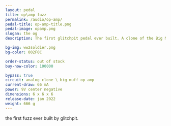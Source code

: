 ```yaml
---
layout: pedal
title: op\amp fuzz
permalink: /audio/op-amp/
pedal-title: op-amp-title.png
pedal-image: opamp.png
slogan: the og
description: The first glitchpit pedal ever built. A clone of the Big Muff OP AMP fuzz, this pedal is workhorse. Heavy fuzz tones in a small package make it a great fuzz on stage.

bg-img: ww2soldier.png
bg-color: 002F0C

order-status: out of stock
buy-now-color: 100000

bypass: true
circuit: analog clone \ big muff op amp
current-draw: 66 mA
power: 9V center negative
dimensions: 6 x 6 x 6
release-date: jan 2022
weight: 666 g
---
```


the first fuzz ever built by glitchpit.
